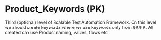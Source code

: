 # Product_Keywords (PK)
Third (optional) level of Scalable Test Automation Framework. 
On this level we should create keywords where we use keywords only from GK/FK.
All created can use Product naming, values, flows etc.